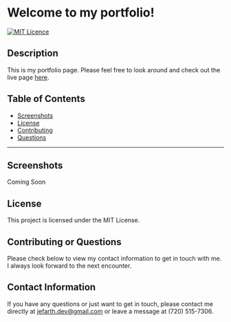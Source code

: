 # Welcome to my portfolio!
  [![MIT Licence](https://badges.frapsoft.com/os/mit/mit.png?v=103)](https://opensource.org/licenses/mit-license.php)

  ## Description
This is my portfolio page. Please feel free to look around and check out the live page [here](https://jefarth.github.io/react-portfolio/#/).

## Table of Contents 
* [Screenshots](#screenshots)
* [License](#license)
* [Contributing](#contributing)
* [Questions](#questions)

***
## Screenshots
Coming Soon

## License
This project is licensed under the MIT License.

## Contributing or Questions
Please check below to view my contact information to get in touch with me. I always look forward to the next encounter.

## Contact Information
If you have any questions or just want to get in touch, please contact me directly at jefarth.dev@gmail.com or leave a message at (720) 515-7306.